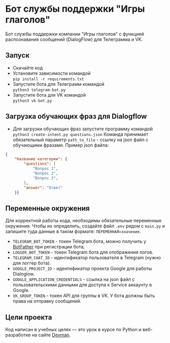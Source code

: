 # Бот службы поддержки "Игры глаголов"

Бот службы поддержки компании "Игры глаголов" с функцией распознавания сообщений (DialogFlow) для Телеграмма и VK.

## Запуск

- Скачайте код
- Установите зависимости командой  
```pip install -r requirements.txt```
- Запустите бота для Телеграмм командой  
```python3 telegram-bot.py```
- Запустите бота для VK командой  
```python3 vk-bot.py```

## Загрузка обучающих фраз для Dialogflow

- Для загрузки обучающих фраз запустите программу командой
```python3 create-intent.py questions.json```
Команда принимает обязательный параметр `path_to_file` - ссылку на json файл с обучающими фразами.
Пример json файла:
```json
{
    "Название категории": {
        "questions": [
            "Вопрос 1",
            "Вопрос 2",
            "Вопрос 3",
        ],
        "answer": "Ответ"
    }}
```

## Переменные окружения

Для корректной работы кода, необходимы обязательные переменные окружения. Чтобы их определить, создайте файл `.env` рядом с `main.py` и запишите туда данные в таком формате: `ПЕРЕМЕННАЯ=значение`.

* `TELEGRAM_BOT_TOKEN` - токен Telegram бота, можно получить у [BotFather](https://t.me/botfather#:~:text=BotFather%20is%20the%20one%20bot,BotFather%20right%20away.) при регистрации бота;
* `LOGGER_BOT_TOKEN` - токен Telegram бота для отображения логов.
* `TELEGRAM_CHAT_ID` - идентификатор пользователя в Telegram (нужно для логгер бота).
* `GOOGLE_PROJECT_ID` - идентификатор проекта Google для работы Dialoglow.
* `GOOGLE_APPLICATION_CREDENTIALS` - ссылка на json файл с пользовательскими данными для доступа к Service аккаунту в Google.
* `VK_GROUP_TOKEN` - токен API для группы в VK. У бота должны быть права на отправку сообщений.

## Цели проекта

Код написан в учебных целях — это урок в курсе по Python и веб-разработке на сайте [Devman](https://dvmn.org).